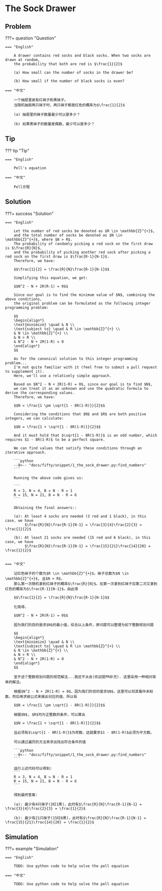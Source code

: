 # The Sock Drawer

## Problem

???+ question "Question"

    === "English"

        A drawer contains red socks and black socks. When two socks are drawn at random,
        the probability that both are red is $\frac{1}{2}$

        (a) How small can the number of socks in the drawer be?

        (b) How small if the number of black socks is even?

    === "中文"

        一个抽屉里装有红袜子和黑袜子。
        当随机抽取两只袜子时，两只袜子都是红色的概率为$\frac{1}{2}$

        (a) 抽屉里的袜子数量最少可以是多少？

        (b) 如果黑袜子的数量是偶数，最少可以是多少？


## Tip

??? tip "Tip"

    === "English"

        Pell's equation

    === "中文"

        Pell方程


## Solution

???+ success "Solution"

    === "English"

        Let the number of red socks be denoted as $R \in \mathbb{Z}^{+}$, 
        and the total number of socks be denoted as $N \in \mathbb{Z}^{+}$, where $N > R$.
        The probability of randomly picking a red sock on the first draw is $\frac{R}{N}$, 
        and the probability of picking another red sock after picking a red sock on the first draw is $\frac{R-1}{N-1}$. 
        Therefore, we have:
        
        $$\frac{1}{2} = \frac{R}{N}\frac{R-1}{N-1}$$
        
        Simplifying this equation, we get:
        
        $$N^2 - N + 2R(R-1) = 0$$
        
        Since our goal is to find the minimum value of $N$, combining the above conditions, 
        the original problem can be formulated as the following integer programming problem:
        
        $$
        \begin{align*}
        \text{minimize} \quad & N \\
        \text{subject to} \quad & R \in \mathbb{Z}^{+} \\
        & N \in \mathbb{Z}^{+} \\
        & N > R \\
        & N^2 - N + 2R(1-R) = 0
        \end{align*}
        $$
        
        As for the canonical solution to this integer programming problem... 
        I'm not quite familiar with it (feel free to submit a pull request to supplement it).
        Here, we'll use a relatively simple approach.
        
        Based on $N^2 - N + 2R(1-R) = 0$, since our goal is to find $N$, 
        we can treat it as an unknown and use the quadratic formula to derive the corresponding values. 
        Therefore, we have:
        
        $$N = \frac{1 \pm \sqrt{1 - 8R(1-R)}}{2}$$
        
        Considering the conditions that $N$ and $R$ are both positive integers, we can calculate:
        
        $$N = \frac{1 + \sqrt{1 - 8R(1-R)}}{2}$$
        
        And it must hold that $\sqrt{1 - 8R(1-R)}$ is an odd number, which requires $1 - 8R(1-R)$ to be a perfect square.
        
        We can find values that satisfy these conditions through an iterative approach.
        
        ```python
        --8<-- "docs/fifty/snippet/1_the_sock_drawer.py:find_numbers"
        ```

        Running the above code gives us:
        
        ```
        R = 3, N = 4, B = N - R = 1
        R = 15, N = 21, B = N - R = 6
        ```

        Obtaining the final answers::
        
        (a): At least 4 socks are needed (3 red and 1 black), in this case, we have
             $\frac{R}{N}\frac{R-1}{N-1} = \frac{3}{4}\frac{2}{3} = \frac{1}{2}$

        (b): At least 21 socks are needed (15 red and 6 black), in this case, we have
             $\frac{R}{N}\frac{R-1}{N-1} = \frac{15}{21}\frac{14}{20} = \frac{1}{2}$


    === "中文"
        
        记红色袜子的个数为$R \in \mathbb{Z}^{+}$，袜子总数为$N \in \mathbb{Z}^{+}$, 且$N > R$，
        那么第一次随机拿到红袜子的概率$\frac{R}{N}$，在第一次拿到红袜子后第二次又拿到红色的概率为$\frac{R-1}{N-1}$，由此得

        $$\frac{1}{2} = \frac{R}{N}\frac{R-1}{N-1}$$
        
        化简得，
        
        $$N^2 - N + 2R(R-1) = 0$$

        因为我们的目的是求$N$的最小值，综合以上条件，原问题可以整理为如下整数规划问题

        $$
        \begin{align*}
        \text{minimize} \quad & N \\
        \text{subject to} \quad & R \in \mathbb{Z}^{+} \\
        & N \in \mathbb{Z}^{+} \\
        & N > R \\
        & N^2 - N + 2R(1-R) = 0
        \end{align*}
        $$

        至于这个整数规划问题的规范解法...我还不太会(欢迎提PR补充). 这里采用一种相对简单的解法。
        
        根据$N^2 - N + 2R(1-R) = 0$，因为我们的目的是求$N$，这里可以将其看作未知数，然后用求根公式来接出对应的值，所以有

        $$N = \frac{1 \pm \sqrt{1 - 8R(1-R)}}{2}$$

        根据$N$, $R$均为正整数的条件，可以算出
        
        $$N = \frac{1 + \sqrt{1 - 8R(1-R)}}{2}$$

        且必须有$\sqrt{1 - 8R(1-R)}$为奇数，这就要求$1 - 8R(1-R)$必须为平方数。

        可以通过遍历的方法来求出找出符合条件的值

        ```python
        --8<-- "docs/fifty/snippet/1_the_sock_drawer.py:find_numbers"
        ```
        
        运行上述代码可以得到:
        ```
        R = 3, N = 4, B = N - R = 1
        R = 15, N = 21, B = N - R = 6
        ```
        
        得到最终答案:
        
        (a): 最少有4只袜子(3红1黑)，此时有$\frac{R}{N}\frac{R-1}{N-1} = \frac{3}{4}\frac{2}{3} = \frac{1}{2}$

        (b): 最少有21只袜子(15红6黑)，此时有$\frac{R}{N}\frac{R-1}{N-1} = \frac{15}{21}\frac{14}{20} = \frac{1}{2}$

## Simulation

???+ example "Simulation"

    === "English"

        TODO: Use python code to help solve the pell equation

    === "中文"

        TODO: Use python code to help solve the pell equation
